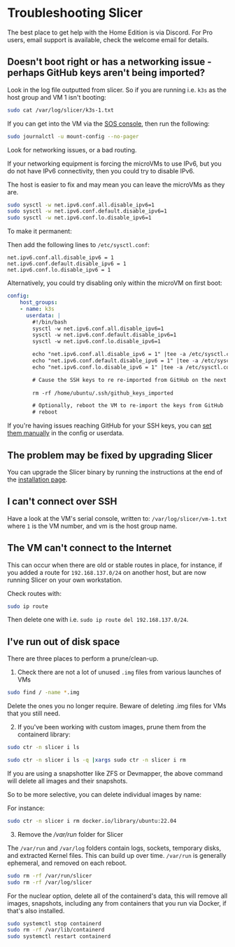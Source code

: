 # Troubleshooting Slicer

The best place to get help with the Home Edition is via Discord. For Pro users, email support is available, check the welcome email for details.

## Doesn't boot right or has a networking issue - perhaps GitHub keys aren't being imported?

Look in the log file outputted from slicer. So if you are running i.e. `k3s` as the host group and VM 1 isn't booting:

```bash
sudo cat /var/log/slicer/k3s-1.txt
```

If you can get into the VM via the [SOS console](/reference/sos), then run the following:

```bash
sudo journalctl -u mount-config --no-pager
```

Look for networking issues, or a bad routing.

If your networking equipment is forcing the microVMs to use IPv6, but you do not have IPv6 connectivity, then you could try to disable IPv6.

The host is easier to fix and may mean you can leave the microVMs as they are.

```bash
sudo sysctl -w net.ipv6.conf.all.disable_ipv6=1
sudo sysctl -w net.ipv6.conf.default.disable_ipv6=1
sudo sysctl -w net.ipv6.conf.lo.disable_ipv6=1
```

To make it permanent:

Then add the following lines to `/etc/sysctl.conf`:

```
net.ipv6.conf.all.disable_ipv6 = 1
net.ipv6.conf.default.disable_ipv6 = 1
net.ipv6.conf.lo.disable_ipv6 = 1
```

Alternatively, you could try disabling only within the microVM on first boot:

```yaml
config:
    host_groups:
    - name: k3s
      userdata: |
        #!/bin/bash
        sysctl -w net.ipv6.conf.all.disable_ipv6=1
        sysctl -w net.ipv6.conf.default.disable_ipv6=1
        sysctl -w net.ipv6.conf.lo.disable_ipv6=1

        echo "net.ipv6.conf.all.disable_ipv6 = 1" |tee -a /etc/sysctl.conf
        echo "net.ipv6.conf.default.disable_ipv6 = 1" |tee -a /etc/sysctl.conf
        echo "net.ipv6.conf.lo.disable_ipv6 = 1" |tee -a /etc/sysctl.conf

        # Cause the SSH keys to re re-imported from GitHub on the next boot
        
        rm -rf /home/ubuntu/.ssh/github_keys_imported

        # Optionally, reboot the VM to re-import the keys from GitHub
        # reboot
```

If you're having issues reaching GitHub for your SSH keys, you can [set them manually](/reference/ssh) in the config or userdata.


## The problem may be fixed by upgrading Slicer

You can upgrade the Slicer binary by running the instructions at the end of the [installation page](/getting-started/install).

## I can't connect over SSH

Have a look at the VM's serial console, written to: `/var/log/slicer/vm-1.txt` where `1` is the VM number, and vm is the host group name. 

## The VM can't connect to the Internet

This can occur when there are old or stable routes in place, for instance, if you added a route for `192.168.137.0/24` on another host, but are now running Slicer on your own workstation.

Check routes with:

```bash
sudo ip route
```

Then delete one with i.e. `sudo ip route del 192.168.137.0/24`.

## I've run out of disk space

There are three places to perform a prune/clean-up.

1. Check there are not a lot of unused `.img` files from various launches of VMs

```bash
sudo find / -name *.img
```

Delete the ones you no longer require. Beware of deleting .img files for VMs that you still need.

2. If you've been working with custom images, prune them from the containerd library:

```bash
sudo ctr -n slicer i ls

sudo ctr -n slicer i ls -q |xargs sudo ctr -n slicer i rm
```

If you are using a snapshotter like ZFS or Devmapper, the above command will delete all images and their snapshots.

So to be more selective, you can delete individual images by name:

For instance:

```bash
sudo ctr -n slicer i rm docker.io/library/ubuntu:22.04
```

3. Remove the */var/run* folder for Slicer

The `/var/run` and `/var/log` folders contain logs, sockets, temporary disks, and extracted Kernel files. This can build up over time. `/var/run` is generally ephemeral, and removed on each reboot.

```bash
sudo rm -rf /var/run/slicer
sudo rm -rf /var/log/slicer
```

For the nuclear option, delete all of the containerd's data, this will remove all images, snapshots, including any from containers that you run via Docker, if that's also installed.

```bash
sudo systemctl stop containerd
sudo rm -rf /var/lib/containerd
sudo systemctl restart containerd
```
